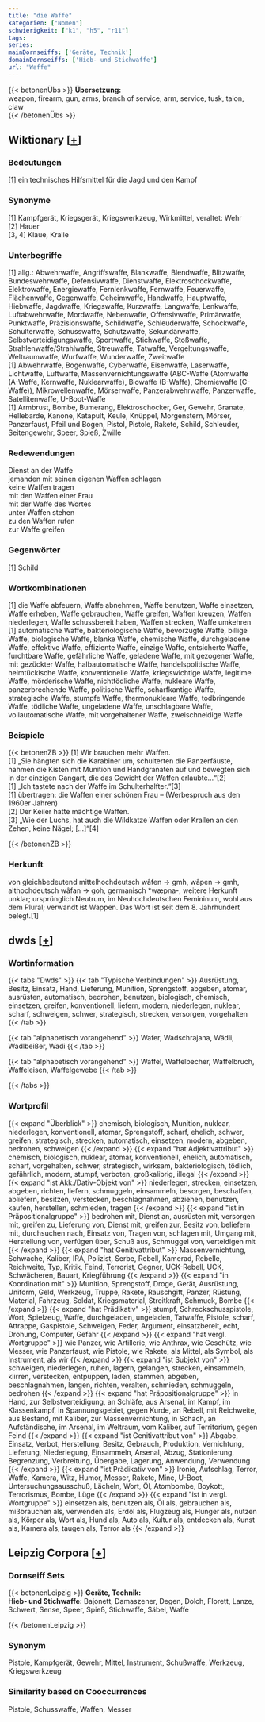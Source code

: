 ```yaml
---
title: "die Waffe"
kategorien: ["Nomen"]
schwierigkeit: ["k1", "h5", "r11"]
tags:
series:
mainDornseiffs: ['Geräte, Technik']
domainDornseiffs: ['Hieb- und Stichwaffe']
url: "Waffe"
---
```


{{< betonenÜbs >}}
**Übersetzung:**  
weapon, firearm, gun, arms, branch of service, arm, service, tusk, talon, claw  
{{< /betonenÜbs >}}

## Wiktionary [[+](https://de.wiktionary.org/wiki/Waffe)]

### Bedeutungen
[1] ein technisches Hilfsmittel für die Jagd und den Kampf  

### Synonyme
[1] Kampfgerät, Kriegsgerät, Kriegswerkzeug, Wirkmittel, veraltet: Wehr  
[2] Hauer  
[3, 4] Klaue, Kralle  

### Unterbegriffe
[1] allg.: Abwehrwaffe, Angriffswaffe, Blankwaffe, Blendwaffe, Blitzwaffe, Bundeswehrwaffe, Defensivwaffe, Dienstwaffe, Elektroschockwaffe, Elektrowaffe, Energiewaffe, Fernlenkwaffe, Fernwaffe, Feuerwaffe, Flächenwaffe, Gegenwaffe, Geheimwaffe, Handwaffe, Hauptwaffe, Hiebwaffe, Jagdwaffe, Kriegswaffe, Kurzwaffe, Langwaffe, Lenkwaffe, Luftabwehrwaffe, Mordwaffe, Nebenwaffe, Offensivwaffe, Primärwaffe, Punktwaffe, Präzisionswaffe, Schildwaffe, Schleuderwaffe, Schockwaffe, Schulterwaffe, Schusswaffe, Schutzwaffe, Sekundärwaffe, Selbstverteidigungswaffe, Sportwaffe, Stichwaffe, Stoßwaffe, Strahlenwaffe/Strahlwaffe, Streuwaffe, Tatwaffe, Vergeltungswaffe, Weltraumwaffe, Wurfwaffe, Wunderwaffe, Zweitwaffe  
[1] Abwehrwaffe, Bogenwaffe, Cyberwaffe, Eisenwaffe, Laserwaffe, Lichtwaffe, Luftwaffe, Massenvernichtungswaffe (ABC-Waffe (Atomwaffe (A-Waffe, Kernwaffe, Nuklearwaffe), Biowaffe (B-Waffe), Chemiewaffe (C-Waffe)), Mikrowellenwaffe, Mörserwaffe, Panzerabwehrwaffe, Panzerwaffe, Satellitenwaffe, U-Boot-Waffe  
[1] Armbrust, Bombe, Bumerang, Elektroschocker, Ger, Gewehr, Granate, Hellebarde, Kanone, Katapult, Keule, Knüppel, Morgenstern, Mörser, Panzerfaust, Pfeil und Bogen, Pistol, Pistole, Rakete, Schild, Schleuder, Seitengewehr, Speer, Spieß, Zwille  

### Redewendungen
Dienst an der Waffe  
jemanden mit seinen eigenen Waffen schlagen  
keine Waffen tragen  
mit den Waffen einer Frau  
mit der Waffe des Wortes  
unter Waffen stehen  
zu den Waffen rufen  
zur Waffe greifen  

### Gegenwörter
[1] Schild  

### Wortkombinationen
[1] die Waffe abfeuern, Waffe abnehmen, Waffe benutzen, Waffe einsetzen, Waffe erheben, Waffe gebrauchen, Waffe greifen, Waffen kreuzen, Waffen niederlegen, Waffe schussbereit haben, Waffen strecken, Waffe umkehren  
[1] automatische Waffe, bakteriologische Waffe, bevorzugte Waffe, billige Waffe, biologische Waffe, blanke Waffe, chemische Waffe, durchgeladene Waffe, effektive Waffe, effiziente Waffe, einzige Waffe, entsicherte Waffe, furchtbare Waffe, gefährliche Waffe, geladene Waffe, mit gezogener Waffe, mit gezückter Waffe, halbautomatische Waffe, handelspolitische Waffe, heimtückische Waffe, konventionelle Waffe, kriegswichtige Waffe, legitime Waffe, mörderische Waffe, nichttödliche Waffe, nukleare Waffe, panzerbrechende Waffe, politische Waffe, scharfkantige Waffe, strategische Waffe, stumpfe Waffe, thermonukleare Waffe, todbringende Waffe, tödliche Waffe, ungeladene Waffe, unschlagbare Waffe, vollautomatische Waffe, mit vorgehaltener Waffe, zweischneidige Waffe  

### Beispiele
{{< betonenZB >}}
[1] Wir brauchen mehr Waffen.  
[1] „Sie hängten sich die Karabiner um, schulterten die Panzerfäuste, nahmen die Kisten mit Munition und Handgranaten auf und bewegten sich in der einzigen Gangart, die das Gewicht der Waffen erlaubte…“[2]  
[1] „Ich tastete nach der Waffe im Schulterhalfter.“[3]  
[1] übertragen: die Waffen einer schönen Frau – (Werbespruch aus den 1960er Jahren)  
[2] Der Keiler hatte mächtige Waffen.  
[3] „Wie der Luchs, hat auch die Wildkatze Waffen oder Krallen an den Zehen, keine Nägel; […]“[4]  

{{< /betonenZB >}}
### Herkunft
von gleichbedeutend mittelhochdeutsch wâfen → gmh, wâpen → gmh, althochdeutsch wâfan → goh, germanisch *wæpna-, weitere Herkunft unklar; ursprünglich Neutrum, im Neuhochdeutschen Femininum, wohl aus dem Plural; verwandt ist Wappen. Das Wort ist seit dem 8. Jahrhundert belegt.[1]  



## dwds [[+](https://www.dwds.de/wb/Waffe)]

### Wortinformation
{{< tabs "Dwds" >}}
{{< tab "Typische Verbindungen" >}}
Ausrüstung, Besitz, Einsatz, Hand, Lieferung, Munition, Sprengstoff, abgeben, atomar, ausrüsten, automatisch, bedrohen, benutzen, biologisch, chemisch, einsetzen, greifen, konventionell, liefern, modern, niederlegen, nuklear, scharf, schweigen, schwer, strategisch, strecken, versorgen, vorgehalten
{{< /tab >}}

{{< tab "alphabetisch vorangehend" >}}
Wafer, Wadschrajana, Wädli, Wadlbeißer, Wadi
{{< /tab >}}

{{< tab "alphabetisch vorangehend" >}}
Waffel, Waffelbecher, Waffelbruch, Waffeleisen, Waffelgewebe
{{< /tab >}}

{{< /tabs >}}

### Wortprofil
{{< expand "Überblick" >}} chemisch, biologisch, Munition, nuklear, niederlegen, konventionell, atomar, Sprengstoff, scharf, ehelich, schwer, greifen, strategisch, strecken, automatisch, einsetzen, modern, abgeben, bedrohen, schweigen {{< /expand >}}
{{< expand "hat Adjektivattribut" >}} chemisch, biologisch, nuklear, atomar, konventionell, ehelich, automatisch, scharf, vorgehalten, schwer, strategisch, wirksam, bakteriologisch, tödlich, gefährlich, modern, stumpf, verboten, großkalibrig, illegal {{< /expand >}}
{{< expand "ist Akk./Dativ-Objekt von" >}} niederlegen, strecken, einsetzen, abgeben, richten, liefern, schmuggeln, einsammeln, besorgen, beschaffen, abliefern, besitzen, verstecken, beschlagnahmen, abziehen, benutzen, kaufen, herstellen, schmieden, tragen {{< /expand >}}
{{< expand "ist in Präpositionalgruppe" >}} bedrohen mit, Dienst an, ausrüsten mit, versorgen mit, greifen zu, Lieferung von, Dienst mit, greifen zur, Besitz von, beliefern mit, durchsuchen nach, Einsatz von, Tragen von, schlagen mit, Umgang mit, Herstellung von, verfügen über, Schuß aus, Schmuggel von, verteidigen mit {{< /expand >}}
{{< expand "hat Genitivattribut" >}} Massenvernichtung, Schwache, Kaliber, IRA, Polizist, Serbe, Rebell, Kamerad, Rebelle, Reichweite, Typ, Kritik, Feind, Terrorist, Gegner, UCK-Rebell, UCK, Schwächeren, Bauart, Kriegführung {{< /expand >}}
{{< expand "in Koordination mit" >}} Munition, Sprengstoff, Droge, Gerät, Ausrüstung, Uniform, Geld, Werkzeug, Truppe, Rakete, Rauschgift, Panzer, Rüstung, Material, Fahrzeug, Soldat, Kriegsmaterial, Streitkraft, Schmuck, Bombe {{< /expand >}}
{{< expand "hat Prädikativ" >}} stumpf, Schreckschusspistole, Wort, Spielzeug, Waffe, durchgeladen, ungeladen, Tatwaffe, Pistole, scharf, Attrappe, Gaspistole, Schweigen, Feder, Argument, einsatzbereit, echt, Drohung, Computer, Gefahr {{< /expand >}}
{{< expand "hat vergl. Wortgruppe" >}} wie Panzer, wie Artillerie, wie Anthrax, wie Geschütz, wie Messer, wie Panzerfaust, wie Pistole, wie Rakete, als Mittel, als Symbol, als Instrument, als wir {{< /expand >}}
{{< expand "ist Subjekt von" >}} schweigen, niederlegen, ruhen, lagern, gelangen, strecken, einsammeln, klirren, verstecken, entpuppen, laden, stammen, abgeben, beschlagnahmen, langen, richten, veralten, schmieden, schmuggeln, bedrohen {{< /expand >}}
{{< expand "hat Präpositionalgruppe" >}} in Hand, zur Selbstverteidigung, an Schläfe, aus Arsenal, im Kampf, im Klassenkampf, in Spannungsgebiet, gegen Kurde, an Rebell, mit Reichweite, aus Bestand, mit Kaliber, zur Massenvernichtung, in Schach, an Aufständische, im Arsenal, im Weltraum, vom Kaliber, auf Territorium, gegen Feind {{< /expand >}}
{{< expand "ist Genitivattribut von" >}} Abgabe, Einsatz, Verbot, Herstellung, Besitz, Gebrauch, Produktion, Vernichtung, Lieferung, Niederlegung, Einsammeln, Arsenal, Abzug, Stationierung, Begrenzung, Verbreitung, Übergabe, Lagerung, Anwendung, Verwendung {{< /expand >}}
{{< expand "ist Prädikativ von" >}} Ironie, Aufschlag, Terror, Waffe, Kamera, Witz, Humor, Messer, Rakete, Mine, U-Boot, Untersuchungsausschuß, Lächeln, Wort, Öl, Atombombe, Boykott, Terrorismus, Bombe, Lüge {{< /expand >}}
{{< expand "ist in vergl. Wortgruppe" >}} einsetzen als, benutzen als, Öl als, gebrauchen als, mißbrauchen als, verwenden als, Erdöl als, Flugzeug als, Hunger als, nutzen als, Körper als, Wort als, Hund als, Auto als, Kultur als, entdecken als, Kunst als, Kamera als, taugen als, Terror als {{< /expand >}}

## Leipzig Corpora [[+](https://corpora.uni-leipzig.de/en/res?word=Waffe&corpusId=deu_newscrawl-public_2018)]

### Dornseiff Sets
{{< betonenLeipzig >}}
**Geräte, Technik:**  
**Hieb- und Stichwaffe:** Bajonett, Damaszener, Degen, Dolch, Florett, Lanze, Schwert, Sense, Speer, Spieß, Stichwaffe, Säbel, Waffe  

{{< /betonenLeipzig >}}

### Synonym
Pistole, Kampfgerät, Gewehr, Mittel, Instrument, Schußwaffe, Werkzeug, Kriegswerkzeug


### Similarity based on Cooccurrences
Pistole, Schusswaffe, Waffen, Messer

